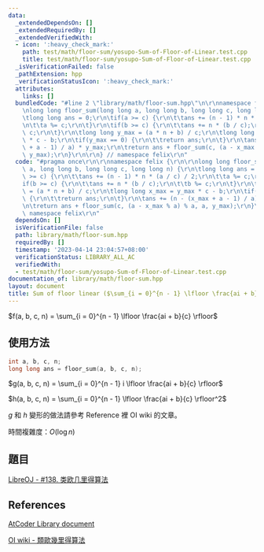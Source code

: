 ```yaml
---
data:
  _extendedDependsOn: []
  _extendedRequiredBy: []
  _extendedVerifiedWith:
  - icon: ':heavy_check_mark:'
    path: test/math/floor-sum/yosupo-Sum-of-Floor-of-Linear.test.cpp
    title: test/math/floor-sum/yosupo-Sum-of-Floor-of-Linear.test.cpp
  _isVerificationFailed: false
  _pathExtension: hpp
  _verificationStatusIcon: ':heavy_check_mark:'
  attributes:
    links: []
  bundledCode: "#line 2 \"library/math/floor-sum.hpp\"\n\r\nnamespace felix {\r\n\r\
    \nlong long floor_sum(long long a, long long b, long long c, long long n) {\r\n\
    \tlong long ans = 0;\r\n\tif(a >= c) {\r\n\t\tans += (n - 1) * n * (a / c) / 2;\r\
    \n\t\ta %= c;\r\n\t}\r\n\tif(b >= c) {\r\n\t\tans += n * (b / c);\r\n\t\tb %=\
    \ c;\r\n\t}\r\n\tlong long y_max = (a * n + b) / c;\r\n\tlong long x_max = y_max\
    \ * c - b;\r\n\tif(y_max == 0) {\r\n\t\treturn ans;\r\n\t}\r\n\tans += (n - (x_max\
    \ + a - 1) / a) * y_max;\r\n\treturn ans + floor_sum(c, (a - x_max % a) % a, a,\
    \ y_max);\r\n}\r\n\r\n} // namespace felix\r\n"
  code: "#pragma once\r\n\r\nnamespace felix {\r\n\r\nlong long floor_sum(long long\
    \ a, long long b, long long c, long long n) {\r\n\tlong long ans = 0;\r\n\tif(a\
    \ >= c) {\r\n\t\tans += (n - 1) * n * (a / c) / 2;\r\n\t\ta %= c;\r\n\t}\r\n\t\
    if(b >= c) {\r\n\t\tans += n * (b / c);\r\n\t\tb %= c;\r\n\t}\r\n\tlong long y_max\
    \ = (a * n + b) / c;\r\n\tlong long x_max = y_max * c - b;\r\n\tif(y_max == 0)\
    \ {\r\n\t\treturn ans;\r\n\t}\r\n\tans += (n - (x_max + a - 1) / a) * y_max;\r\
    \n\treturn ans + floor_sum(c, (a - x_max % a) % a, a, y_max);\r\n}\r\n\r\n} //\
    \ namespace felix\r\n"
  dependsOn: []
  isVerificationFile: false
  path: library/math/floor-sum.hpp
  requiredBy: []
  timestamp: '2023-04-14 23:04:57+08:00'
  verificationStatus: LIBRARY_ALL_AC
  verifiedWith:
  - test/math/floor-sum/yosupo-Sum-of-Floor-of-Linear.test.cpp
documentation_of: library/math/floor-sum.hpp
layout: document
title: Sum of floor linear ($\sum_{i = 0}^{n - 1} \lfloor \frac{ai + b}{m} \rfloor$)
---
```


$f(a, b, c, n) = \sum_{i = 0}^{n - 1} \lfloor \frac{ai + b}{c} \rfloor$

## 使用方法
```cpp
int a, b, c, n;
long long ans = floor_sum(a, b, c, n);
```

$g(a, b, c, n) = \sum_{i = 0}^{n - 1} i \lfloor \frac{ai + b}{c} \rfloor$

$h(a, b, c, n) = \sum_{i = 0}^{n - 1} \lfloor \frac{ai + b}{c} \rfloor^2$

$g$ 和 $h$ 變形的做法請參考 Reference 裡 OI wiki 的文章。

時間複雜度：$O(\log n)$

## 題目
[LibreOJ - #138. 类欧几里得算法](https://loj.ac/p/138)

## References
[AtCoder Library document](https://atcoder.github.io/ac-library/production/document_en/math.html)

[OI wiki - 類歐幾里得算法](https://oi-wiki.org/math/number-theory/euclidean/)
